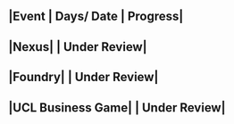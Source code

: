 |Event | Days/ Date | Progress|
------------------------------
|Nexus|             | Under Review|
---
|Foundry|           | Under Review|
---
|UCL Business Game| | Under Review|
---
